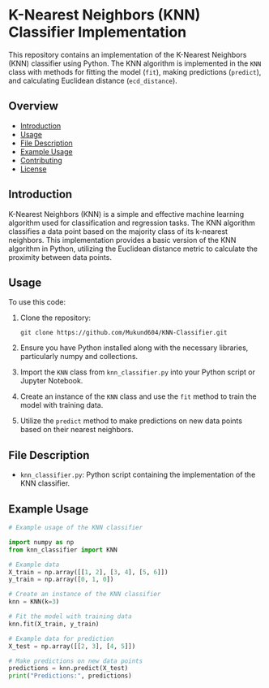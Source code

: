 # K-Nearest Neighbors (KNN) Classifier Implementation

This repository contains an implementation of the K-Nearest Neighbors (KNN) classifier using Python. The KNN algorithm is implemented in the `KNN` class with methods for fitting the model (`fit`), making predictions (`predict`), and calculating Euclidean distance (`ecd_distance`).

## Overview

- [Introduction](#introduction)
- [Usage](#usage)
- [File Description](#file-description)
- [Example Usage](#example-usage)
- [Contributing](#contributing)
- [License](#license)

## Introduction

K-Nearest Neighbors (KNN) is a simple and effective machine learning algorithm used for classification and regression tasks. The KNN algorithm classifies a data point based on the majority class of its k-nearest neighbors. This implementation provides a basic version of the KNN algorithm in Python, utilizing the Euclidean distance metric to calculate the proximity between data points.

## Usage

To use this code:

1. Clone the repository:

    ```
    git clone https://github.com/Mukund604/KNN-Classifier.git
    ```

2. Ensure you have Python installed along with the necessary libraries, particularly numpy and collections.

3. Import the `KNN` class from `knn_classifier.py` into your Python script or Jupyter Notebook.

4. Create an instance of the `KNN` class and use the `fit` method to train the model with training data.

5. Utilize the `predict` method to make predictions on new data points based on their nearest neighbors.

## File Description

- `knn_classifier.py`: Python script containing the implementation of the KNN classifier.

## Example Usage

```python
# Example usage of the KNN classifier

import numpy as np
from knn_classifier import KNN

# Example data
X_train = np.array([[1, 2], [3, 4], [5, 6]])
y_train = np.array([0, 1, 0])

# Create an instance of the KNN classifier
knn = KNN(k=3)

# Fit the model with training data
knn.fit(X_train, y_train)

# Example data for prediction
X_test = np.array([[2, 3], [4, 5]])

# Make predictions on new data points
predictions = knn.predict(X_test)
print("Predictions:", predictions)
